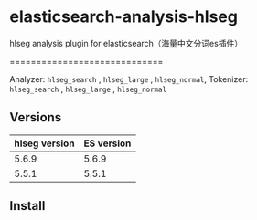 # elasticsearch-analysis-hlseg
hlseg analysis plugin for elasticsearch（海量中文分词es插件）

=============================

Analyzer: `hlseg_search` , `hlseg_large` , `hlseg_normal`, Tokenizer: `hlseg_search` , `hlseg_large` , `hlseg_normal`

Versions
--------

hlseg version | ES version
-----------|-----------
5.6.9| 5.6.9
5.5.1| 5.5.1

Install
-------
